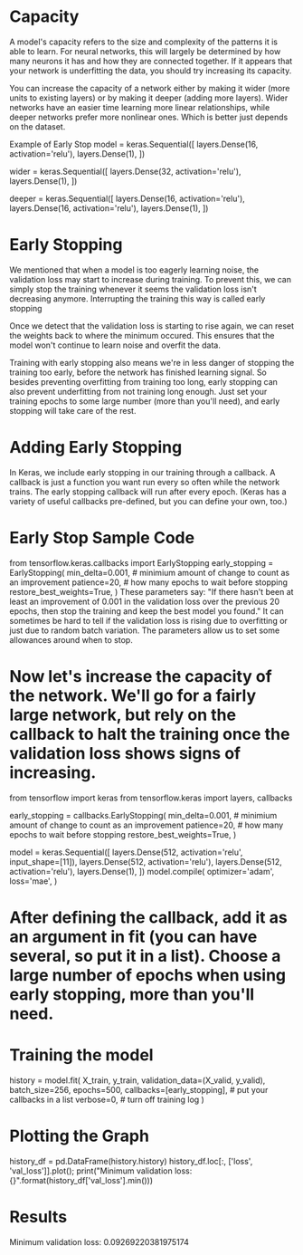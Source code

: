 # Capacity

A model's capacity refers to the size and complexity of the patterns it is able to learn. For neural networks, this will largely be determined by how many neurons it has and how they are connected together. If it appears that your network is underfitting the data, you should try increasing its capacity.

You can increase the capacity of a network either by making it wider (more units to existing layers) or by making it deeper (adding more layers). Wider networks have an easier time learning more linear relationships, while deeper networks prefer more nonlinear ones. Which is better just depends on the dataset.

Example of Early Stop
model = keras.Sequential([
layers.Dense(16, activation='relu'),
layers.Dense(1),
])

wider = keras.Sequential([
layers.Dense(32, activation='relu'),
layers.Dense(1),
])

deeper = keras.Sequential([
layers.Dense(16, activation='relu'),
layers.Dense(16, activation='relu'),
layers.Dense(1),
])

# Early Stopping

We mentioned that when a model is too eagerly learning noise, the validation loss may start to increase during training. To prevent this, we can simply stop the training whenever it seems the validation loss isn't decreasing anymore. Interrupting the training this way is called early stopping

Once we detect that the validation loss is starting to rise again, we can reset the weights back to where the minimum occured. This ensures that the model won't continue to learn noise and overfit the data.

Training with early stopping also means we're in less danger of stopping the training too early, before the network has finished learning signal. So besides preventing overfitting from training too long, early stopping can also prevent underfitting from not training long enough. Just set your training epochs to some large number (more than you'll need), and early stopping will take care of the rest.

# Adding Early Stopping

In Keras, we include early stopping in our training through a callback. A callback is just a function you want run every so often while the network trains. The early stopping callback will run after every epoch. (Keras has a variety of useful callbacks pre-defined, but you can define your own, too.)

# Early Stop Sample Code

from tensorflow.keras.callbacks import EarlyStopping
early_stopping = EarlyStopping(
min_delta=0.001, # minimium amount of change to count as an improvement
patience=20, # how many epochs to wait before stopping
restore_best_weights=True,
)
These parameters say: "If there hasn't been at least an improvement of 0.001 in the validation loss over the previous 20 epochs, then stop the training and keep the best model you found." It can sometimes be hard to tell if the validation loss is rising due to overfitting or just due to random batch variation. The parameters allow us to set some allowances around when to stop.

# Now let's increase the capacity of the network. We'll go for a fairly large network, but rely on the callback to halt the training once the validation loss shows signs of increasing.

from tensorflow import keras
from tensorflow.keras import layers, callbacks

early_stopping = callbacks.EarlyStopping(
min_delta=0.001, # minimium amount of change to count as an improvement
patience=20, # how many epochs to wait before stopping
restore_best_weights=True,
)

model = keras.Sequential([
layers.Dense(512, activation='relu', input_shape=[11]),
layers.Dense(512, activation='relu'),
layers.Dense(512, activation='relu'),
layers.Dense(1),
])
model.compile(
optimizer='adam',
loss='mae',
)

# After defining the callback, add it as an argument in fit (you can have several, so put it in a list). Choose a large number of epochs when using early stopping, more than you'll need.

# Training the model

history = model.fit(
X_train, y_train,
validation_data=(X_valid, y_valid),
batch_size=256,
epochs=500,
callbacks=[early_stopping], # put your callbacks in a list
verbose=0, # turn off training log
)

# Plotting the Graph

history_df = pd.DataFrame(history.history)
history_df.loc[:, ['loss', 'val_loss']].plot();
print("Minimum validation loss: {}".format(history_df['val_loss'].min()))

# Results

Minimum validation loss: 0.09269220381975174
